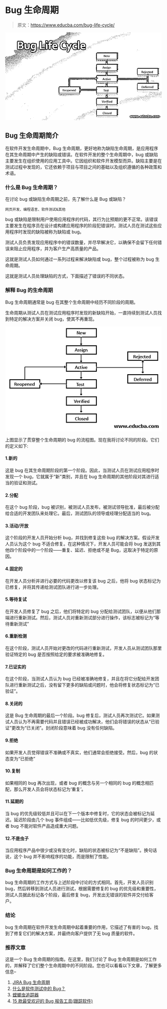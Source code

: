 # Bug 生命周期

> 原文：<https://www.educba.com/bug-life-cycle/>

![Bug Life Cycle](img/b7842be31609d6af6902b41f750eb329.png)



## Bug 生命周期简介

在软件开发生命周期中，Bug 生命周期，更好地称为缺陷生命周期，是应用程序在其生命周期中产生的缺陷或错误。在软件开发的整个生命周期中，bug 或缺陷主要发生在组织使用的应用工具中。它因组织和软件开发模型而异。缺陷主要是在测试过程中发现的，它还依赖于项目与项目之间的基础以及组织遵循的各种政策和术语。

### 什么是 Bug 生命周期？

在讨论 bug 或缺陷生命周期之前，先了解什么是 Bug 或缺陷？

<small>网页开发、编程语言、软件测试&其他</small>

bug 或缺陷是限制用户使用应用程序的代码，其行为比预期的更不正常。该错误主要发生在程序员在设计或构建应用程序的阶段犯错误时。测试人员在测试这些应用程序时发现的缺陷被称为缺陷或 bug。

测试人员负责发现应用程序中的错误数量，并尽早解决它，以确保不会留下任何错误来阻止应用程序，并为客户生产高质量的产品。

这就是测试人员如何通过一系列过程来解决缺陷或 bug，整个过程被称为 bug 生命周期。

这就是测试人员处理缺陷的方式，下面描述了错误的不同状态。

### 解释 Bug 的生命周期

Bug 生命周期通常是 bug 在其整个生命周期中经历不同阶段的周期。

生命周期从测试人员在测试应用程序时发现的新缺陷开始，一直持续到测试人员找到特定的解决方案并关闭 bug，使其不再重现。

![Bug Life Cycle](img/5182fd241fe377ac5371d932428c5918.png)



上图显示了贯穿整个生命周期的 bug 的流程图。现在我将讨论不同的阶段。它们的定义如下:

#### 1.新的

这是 bug 在其生命周期阶段的第一个阶段。因此，当测试人员在测试应用程序时发现一个 bug，它就属于“新”类别，并且在 bug 生命周期的其他阶段对其进行适当的验证和测试。

#### 2.分配

在这个 bug 阶段，bug 被识别，被测试人员发布，被测试领导批准，最后被分配给合适的开发团队来处理它。最后，测试团队的领导或经理分配适当的 bug。

#### 3.活动/开放

这个阶段的开发人员开始分析 bug，并找到修复这些 bug 的解决方案。假设开发人员认为这个 bug 不适合修复。在这种情况下，开发人员可能会将 bug 发送到其他四个阶段中的一个阶段——重复、延迟、拒绝或不是 Bug，这取决于特定的原因。

#### 4.固定的

在开发人员分析并进行必要的代码更改以修复该 bug 之后，他将 bug 状态标记为已修复，并将其传递给测试团队进行进一步处理。

#### 5.等待复试

在开发人员修复了 bug 之后，他们将特定的 bug 分配给测试团队，以便从他们那端进行重新测试。然后，测试人员对重新测试部分进行操作，该标志被标记为“等待重新测试”

#### 6.重新检测

在这个阶段，测试人员开始对更改的代码进行重新测试，开发人员从测试团队那里验证特定的 bug 是否按照给定的要求被准确地修复。

#### 7.已证实的

在这个阶段，当测试人员认为 bug 已经被准确地修复，并且在将它分配给开发团队进行重新测试之后，没有留下更多的缺陷或问题时，他会将修复状态标记为“已验证”。

#### 8.关闭的

这是 Bug 生命周期的最后一个阶段。bug 修复后，测试人员再次测试它。如果测试人员认为不再需要代码并且错误已经被成功解决，他们会将错误的状态从“已验证”更改为“已关闭”。封闭阶段意味着 bug 没有任何缺陷。

#### 9.拒绝

如果开发人员觉得错误不准确或不真实，他们通常会拒绝接受。然后，bug 的状态变为“已拒绝”

#### 10.复制

如果相同的 bug 再次出现，或者 bug 的概念与另一个相同的 bug 的概念相匹配，那么开发人员会将状态标记为‘重复’。

#### 11.延期的

当 bug 的优先级较低并且可以在下一个版本中修复时，它的状态会被标记为延迟。延迟阶段由几个 bug 事件组成——比如低优先级，修复 bug 的时间更少，或者 bug 不能对软件产品造成重大问题。

#### 12.不是虫子

当应用程序产品中很少或没有变化时，缺陷的状态被标记为“不是缺陷”。换句话说，这个 bug 并不影响程序的功能，而是限制了性能。

### Bug 生命周期是如何工作的？

bug 生命周期的工作方式与上述阶段中讨论的方式相同。首先，开发人员识别 bug，然后转移到测试人员进行测试，根据需要修复的 bug 的优先级和重要性，测试人员据此标记各个阶段，最后修复 bug，开发出无错误的软件并交付给客户。

### 结论

bug 生命周期在软件开发生命周期中起着重要的作用，它描述了有害的 bug，找到了修复它们的解决方案，并最终向客户提供了无 bug 质量的软件。

### 推荐文章

这是一个 Bug 生命周期的指南。在这里，我们讨论了 Bug 生命周期是如何工作的，并解释了它们整个生命周期中的不同阶段。您也可以看看以下文章，了解更多信息–

1.  [JIRA Bug 生命周期](https://www.educba.com/jira-bug-life-cycle/)
2.  [什么是软件测试中的 Bug？](https://www.educba.com/what-is-a-bug-in-software-testing/)
3.  [螳螂虫追踪器](https://www.educba.com/mantis-bug-tracker/)
4.  [15 款最受欢迎的 Bug 报告工具(跟踪软件)](https://www.educba.com/15-best-bug-reporting-tools/)





